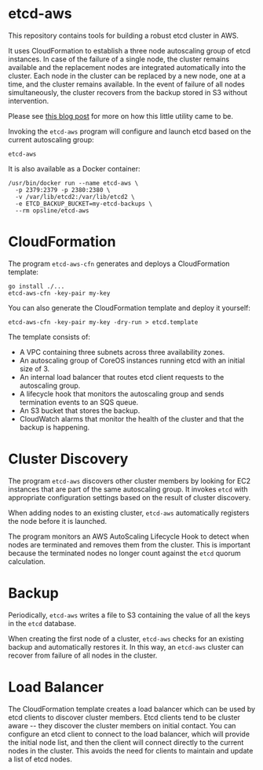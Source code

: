 
# etcd-aws

This repository contains tools for building a robust etcd cluster in AWS.

It uses CloudFormation to establish a three node autoscaling group of etcd instances. In case of the failure of a single node, the cluster remains available and the replacement nodes are integrated automatically into the cluster. Each node in the cluster can be replaced by a new node, one at a time, and the cluster remains available. In the event of failure of all nodes simultaneously, the cluster recovers from the backup stored in S3 without intervention.

Please see [this blog post](https://crewjam.com/etcd-aws) for more on how this little utility came to be.

Invoking the `etcd-aws` program will configure and launch etcd based on the 
current autoscaling group:

    etcd-aws

It is also available as a Docker container:

    /usr/bin/docker run --name etcd-aws \
      -p 2379:2379 -p 2380:2380 \
      -v /var/lib/etcd2:/var/lib/etcd2 \
      -e ETCD_BACKUP_BUCKET=my-etcd-backups \
      --rm opsline/etcd-aws

# CloudFormation

The program `etcd-aws-cfn` generates and deploys a CloudFormation template:

    go install ./...
    etcd-aws-cfn -key-pair my-key

You can also generate the CloudFormation template and deploy it yourself:

    etcd-aws-cfn -key-pair my-key -dry-run > etcd.template

The template consists of:

- A VPC containing three subnets across three availability zones.
- An autoscaling group of CoreOS instances running etcd with an initial size of 3.
- An internal load balancer that routes etcd client requests to the autoscaling group.
- A lifecycle hook that monitors the autoscaling group and sends termination events to an SQS queue.
- An S3 bucket that stores the backup.
- CloudWatch alarms that monitor the health of the cluster and that the backup is happening.

# Cluster Discovery

The program `etcd-aws` discovers other cluster members by looking for EC2 instances that are part of the same autoscaling group. It invokes `etcd` with appropriate configuration settings based on the result of cluster discovery.

When adding nodes to an existing cluster, `etcd-aws` automatically registers the node before it is launched.

The program monitors an AWS AutoScaling Lifecycle Hook to detect when nodes are terminated and removes them from the cluster. This is important because the terminated nodes no longer count against the `etcd` quorum calculation.

# Backup

Periodically, `etcd-aws` writes a file to S3 containing the value of all the keys in the `etcd` database.

When creating the first node of a cluster, `etcd-aws` checks for an existing backup and automatically restores it. In this way, an `etcd-aws` cluster can recover from failure of all nodes in the cluster.

# Load Balancer

The CloudFormation template creates a load balancer which can be used by etcd clients to discover cluster members. Etcd clients tend to be cluster aware -- they discover the cluster members on initial contact. You can configure an etcd client to connect to the load balancer, which will provide the initial node list, and then the client will connect directly to the current nodes in the cluster. This avoids the need for clients to maintain and update a list of etcd nodes.
